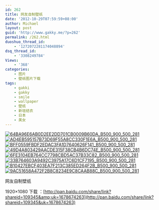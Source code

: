 ```yaml
---
id: 262
title: 网友自制壁纸
date: '2012-10-29T07:59:59+08:00'
author: Michael
layout: post
guid: 'http://www.gakky.me/?p=262'
permalink: /262.html
duoshuo_thread_id:
    - '1272072281174048894'
dsq_thread_id:
    - '3308249784'
Views:
    - '368'
categories:
    - 图片
    - 壁纸图片下载
tags:
    - gakki
    - gakky
    - smile
    - wallpaper
    - 壁纸
    - 新垣结衣
    - 日本
    - 美女
---
```


[![64BA96E6AB0D2EE2DD701CB0009B60DA_B500_900_500_281](http://www.yui-aragaki.org/wp-content/uploads/img/64BA96E6AB0D2EE2DD701CB0009B60DA_B500_900_500_281.jpeg)](http://www.yui-aragaki.org/wp-content/uploads/img/64BA96E6AB0D2EE2DD701CB0009B60DA_B1280_1280_1280_720.jpeg) [![AD4EB595157B73D69F55A8CC330F1E6A_B500_900_500_281](http://www.yui-aragaki.org/wp-content/uploads/img/AD4EB595157B73D69F55A8CC330F1E6A_B500_900_500_281.jpeg)](http://www.yui-aragaki.org/wp-content/uploads/img/AD4EB595157B73D69F55A8CC330F1E6A_B1280_1280_1280_720.jpeg) [![BFF0559FBDF2EDAC3FA1D7640626F141_B500_900_500_281](http://www.yui-aragaki.org/wp-content/uploads/img/BFF0559FBDF2EDAC3FA1D7640626F141_B500_900_500_281.jpeg)](http://www.yui-aragaki.org/wp-content/uploads/img/BFF0559FBDF2EDAC3FA1D7640626F141_B1280_1280_1280_720.jpeg) [![49D4A803429AACDE315F38CB4B6DC74E_B500_900_500_281](http://www.yui-aragaki.org/wp-content/uploads/img/49D4A803429AACDE315F38CB4B6DC74E_B500_900_500_281.jpeg)](http://www.yui-aragaki.org/wp-content/uploads/img/49D4A803429AACDE315F38CB4B6DC74E_B1280_1280_1280_720.jpeg) [![6FE3104EB764CC7798CBD5AC37B33C82_B500_900_500_281](http://www.yui-aragaki.org/wp-content/uploads/img/6FE3104EB764CC7798CBD5AC37B33C82_B500_900_500_281.jpeg)](http://www.yui-aragaki.org/wp-content/uploads/img/6FE3104EB764CC7798CBD5AC37B33C82_B1280_1280_1280_720.jpeg) [![33B764603A9492C3975A17C6D1CF7195_B500_900_500_281](http://www.yui-aragaki.org/wp-content/uploads/img/33B764603A9492C3975A17C6D1CF7195_B500_900_500_281.jpeg)](http://www.yui-aragaki.org/wp-content/uploads/img/33B764603A9492C3975A17C6D1CF7195_B1280_1280_1280_720.jpeg) [![B10427EBCF403EA7F213C385ED264F2B_B500_900_500_281](http://www.yui-aragaki.org/wp-content/uploads/img/B10427EBCF403EA7F213C385ED264F2B_B500_900_500_281.jpeg)](http://www.yui-aragaki.org/wp-content/uploads/img/B10427EBCF403EA7F213C385ED264F2B_B1280_1280_1280_720.jpeg) [![9AC51658A472F2B8C8234E9C8CAAB88C_B500_900_500_281](http://www.yui-aragaki.org/wp-content/uploads/img/9AC51658A472F2B8C8234E9C8CAAB88C_B500_900_500_281.jpeg)](http://www.yui-aragaki.org/wp-content/uploads/img/9AC51658A472F2B8C8234E9C8CAAB88C_B1280_1280_1280_720.jpeg)

网友自制壁纸

1920×1080 下载 ：[http://pan.baidu.com/share/link?shareid=109345&amp;uk=1678674263](http://pan.baidu.com/share/link?shareid=109345&uk=1678674263)